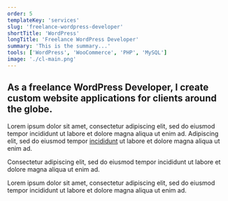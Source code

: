 ```yaml
---
order: 5
templateKey: 'services'
slug: 'freelance-wordpress-developer'
shortTitle: 'WordPress'
longTitle: 'Freelance WordPress Developer'
summary: 'This is the summary...'
tools: ['WordPress', 'WooCommerce', 'PHP', 'MySQL']
image: './cl-main.png'
---
```


## As a freelance <span>WordPress Developer</span>, I create custom website applications for clients around the globe.

Lorem ipsum dolor sit amet, consectetur adipiscing elit, sed do eiusmod tempor incididunt ut labore et dolore magna aliqua ut enim ad. Adipiscing elit, sed do eiusmod tempor [incididunt](/freelance-web-developer-usa/ 'Developer') ut labore et dolore magna aliqua ut enim ad.

Consectetur adipiscing elit, sed do eiusmod tempor incididunt ut labore et dolore magna aliqua ut enim ad.

Lorem ipsum dolor sit amet, consectetur adipiscing elit, sed do eiusmod tempor incididunt ut labore et dolore magna aliqua ut enim ad.
